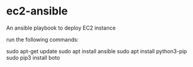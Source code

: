 # ec2-ansible
An ansible playbook to deploy EC2 instance

run the following commands:

sudo apt-get update
sudo apt install ansible
sudo apt install python3-pip
sudo pip3 install boto
